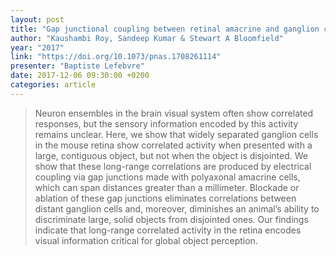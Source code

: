 ```yaml
---
layout: post
title: "Gap junctional coupling between retinal amacrine and ganglion cells underlies coherent activity integral to global object perception"
author: "Kaushambi Roy, Sandeep Kumar & Stewart A Bloomfield"
year: "2017"
link: "https://doi.org/10.1073/pnas.1708261114"
presenter: "Baptiste Lefebvre"
date: 2017-12-06 09:30:00 +0200
categories: article
---
```


> Neuron ensembles in the brain visual system often show correlated responses,
> but the sensory information encoded by this activity remains unclear. Here, we
> show that widely separated ganglion cells in the mouse retina show correlated
> activity when presented with a large, contiguous object, but not when the
> object is disjointed. We show that these long-range correlations are produced
> by electrical coupling via gap junctions made with polyaxonal amacrine cells,
> which can span distances greater than a millimeter. Blockade or ablation of
> these gap junctions eliminates correlations between distant ganglion cells and,
> moreover, diminishes an animal’s ability to discriminate large, solid objects
> from disjointed ones. Our findings indicate that long-range correlated
> activity in the retina encodes visual information critical for global object
> perception.
